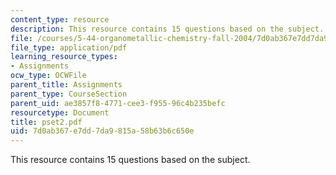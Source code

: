 ```yaml
---
content_type: resource
description: This resource contains 15 questions based on the subject.
file: /courses/5-44-organometallic-chemistry-fall-2004/7d0ab367e7dd7da9815a58b63b6c650e_pset2.pdf
file_type: application/pdf
learning_resource_types:
- Assignments
ocw_type: OCWFile
parent_title: Assignments
parent_type: CourseSection
parent_uid: ae3857f8-4771-cee3-f955-96c4b235befc
resourcetype: Document
title: pset2.pdf
uid: 7d0ab367-e7dd-7da9-815a-58b63b6c650e
---
```

This resource contains 15 questions based on the subject.